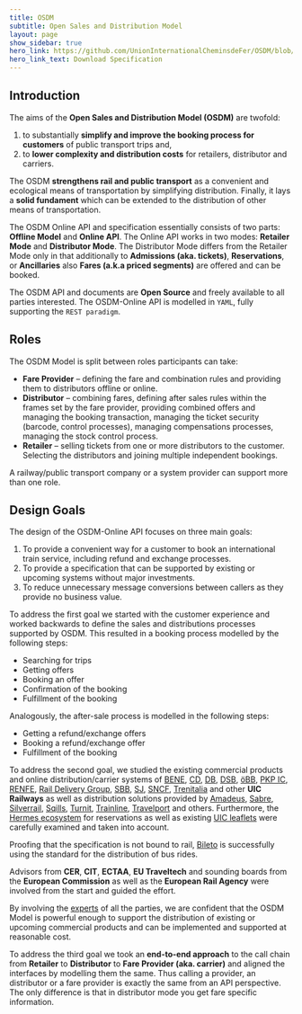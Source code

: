 ```yaml
---
title: OSDM
subtitle: Open Sales and Distribution Model
layout: page
show_sidebar: true
hero_link: https://github.com/UnionInternationalCheminsdeFer/OSDM/blob/master/specification/v3.0.0/IRS-90918-10-v3.0.0.pdf
hero_link_text: Download Specification
---
```


## Introduction

The aims of the **Open Sales and Distribution Model (OSDM)** are twofold:

1. to substantially **simplify and improve the booking process for customers**
   of public transport trips and,
2. to **lower complexity and distribution costs** for retailers, distributor and
   carriers.

The OSDM **strengthens rail and public transport** as a convenient and
ecological means of transportation by simplifying distribution. Finally, it lays
a **solid fundament** which can be extended to the distribution of other means
of transportation.

The OSDM Online API and specification essentially consists of two parts:
**Offline Model** and **Online API**. The Online API works in two modes:
**Retailer Mode** and **Distributor Mode**. The Distributor Mode differs from
the Retailer Mode only in that additionally to **Admissions (aka. tickets)**,
**Reservations**, or **Ancillaries** also **Fares (a.k.a priced segments)** are
offered and can be booked.

The OSDM API and documents are **Open Source** and freely available to all
parties interested. The OSDM-Online API is modelled in `YAML`, fully supporting
the `REST paradigm`.

## Roles

The OSDM Model is split between roles participants can take:

- **Fare Provider** – defining the fare and combination rules and providing them
  to distributors offline or online.
- **Distributor** – combining fares, defining after sales rules within the
  frames set by the fare provider, providing combined offers and managing the
  booking transaction, managing the ticket security (barcode, control
  processes), managing compensations processes, managing the stock control
  process.
- **Retailer** – selling tickets from one or more distributors to the customer.
  Selecting the distributors and joining multiple independent bookings.

A railway/public transport company or a system provider can support more than
one role.

## Design Goals

The design of the OSDM-Online API focuses on three main goals:

1. To provide a convenient way for a customer to book an international train
   service, including refund and exchange processes.
2. To provide a specification that can be supported by existing or upcoming
   systems without major investments.
3. To reduce unnecessary message conversions between callers as they provide no
   business value.

To address the first goal we started with the customer experience and worked
backwards to define the sales and distributions processes supported by OSDM.
This resulted in a booking process modelled by the following steps:

- Searching for trips
- Getting offers
- Booking an offer
- Confirmation of the booking
- Fulfillment of the booking

Analogously, the after-sale process is modelled in the following steps:

- Getting a refund/exchange offers
- Booking a refund/exchange offer
- Fulfillment of the booking

To address the second goal, we studied the existing commercial products and
online distribution/carrier systems of [BENE](https://www.benerail.com),
[CD](https://www.cd.cz/), [DB](https://www.bahn.de/),
[DSB](https://www.dsb.dk/en/), [öBB](https://www.oebb.at/),
[PKP IC](https://www.intercity.pl/), [RENFE](https://www.renfe.com/),
[Rail Delivery Group](https://www.raildeliverygroup.com),
[SBB](https://www.sbb.ch), [SJ](https://www.sj.se/),
[SNCF](https://www.sncf.fr), [Trenitalia](https://www.trenitalia.com/) and other
**UIC Railways** as well as distribution solutions provided by
[Amadeus](https://amadeus.com/), [Sabre](https://www.sabre.com/),
[Silverrail](https://www.silverrailtech.com/), [Sqills](https://sqills.com/),
[Turnit](https://turnit.com), [Trainline](https://www.thetrainline.com/),
[Travelport](https://www.travelport.com/) and others. Furthermore, the
[Hermes ecosystem](https://www.hitrail.com/hermes-ecosystem) for reservations as
well as existing [UIC leaflets](https://www.shop-etf.com/en/leaflets-irs) were
carefully examined and taken into account.

Proofing that the specification is not bound to rail,
[Bileto](https://www.bileto.com/en) is successfully using the standard for the
distribution of bus rides.

Advisors from **CER**, **CIT**, **ECTAA**, **EU Traveltech** and sounding boards
from the **European Commission** as well as the **European Rail Agency** were
involved from the start and guided the effort.

By involving the [experts](./team) of all the parties, we are confident that the
OSDM Model is powerful enough to support the distribution of existing or
upcoming commercial products and can be implemented and supported at reasonable
cost.

To address the third goal we took an **end-to-end approach** to the call chain
from **Retailer** to **Distributor** to **Fare Provider (aka. carrier)** and
aligned the interfaces by modelling them the same. Thus calling a provider, an
distributor or a fare provider is exactly the same from an API perspective. The
only difference is that in distributor mode you get fare specific information.
